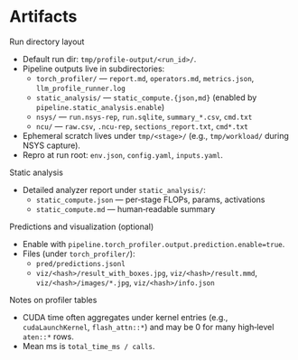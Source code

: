 # Artifacts

Run directory layout
- Default run dir: `tmp/profile-output/<run_id>/`.
- Pipeline outputs live in subdirectories:
  - `torch_profiler/` — `report.md`, `operators.md`, `metrics.json`, `llm_profile_runner.log`
  - `static_analysis/` — `static_compute.{json,md}` (enabled by `pipeline.static_analysis.enable`)
  - `nsys/` — `run.nsys-rep`, `run.sqlite`, `summary_*.csv`, `cmd.txt`
  - `ncu/` — `raw.csv`, `.ncu-rep`, `sections_report.txt`, `cmd*.txt`
- Ephemeral scratch lives under `tmp/<stage>/` (e.g., `tmp/workload/` during NSYS capture).
- Repro at run root: `env.json`, `config.yaml`, `inputs.yaml`.

Static analysis
- Detailed analyzer report under `static_analysis/`:
  - `static_compute.json` — per‑stage FLOPs, params, activations
  - `static_compute.md` — human‑readable summary

Predictions and visualization (optional)
- Enable with `pipeline.torch_profiler.output.prediction.enable=true`.
- Files (under `torch_profiler/`):
  - `pred/predictions.jsonl`
  - `viz/<hash>/result_with_boxes.jpg`, `viz/<hash>/result.mmd`, `viz/<hash>/images/*.jpg`, `viz/<hash>/info.json`

Notes on profiler tables
- CUDA time often aggregates under kernel entries (e.g., `cudaLaunchKernel`, `flash_attn::*`) and may be 0 for many high‑level `aten::*` rows.
- Mean ms is `total_time_ms / calls`.
